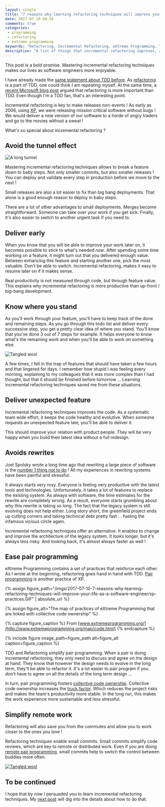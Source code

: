 ```yaml
---
layout: single
title: "7 reasons why learning refactoring techniques will improve your life as a software engineer"
date: 2017-07-10 09:10
comments: true
categories:
 - programming
 - refactoring
 - extreme programming
keywords: "Refactoring, Incremental Refactoring, eXtreme Programming, TDD, Programming, Software"
description: "A list of things that incremental refactoring improves, and how it makes software developers more productive and less stressed"
---
```

This post is a bold promise. Mastering incremental refactoring techniques makes our lives as software engineers more enjoyable.

I have already made the [same statement about TDD before](/from-apprentice-to-master-how-to-learn-tdd-test-driven-development/). As [refactoring](http://www.extremeprogramming.org/rules/refactor.html) is a part of TDD, one could think I am repeating myself. At the same time, a [recent Microsoft blog post](https://blogs.msdn.microsoft.com/ericgu/2017/06/22/notdd/) argued that refactoring is more important than TDD. Even though I'm a TDD fan, that's an interesting point.

Incremental refactoring is key to make releases non-events ! As early as 2006, using [XP](https://en.wikipedia.org/wiki/Extreme_programming), we were releasing mission critical software without bugs ! We would deliver a new version of our software to a horde of angry traders and go to the movies without a sweat !

What's so special about incremental refactoring ?

## Avoid the tunnel effect

![A long tunnel]({{site.url}}{{site.baseurl}}/imgs/2017-07-10-7-reasons-why-learning-refactoring-techniques-will-improve-your-life-as-a-software-engineer/tunnel.jpg)

Mastering incremental refactoring techniques allows to break a feature down to baby steps. Not only smaller commits, but also smaller releases ! You can deploy and validate every step in production before we move to the next !

Small releases are also a lot easier to fix than big bang deployments. That alone is a good enough reason to deploy in baby steps.

There are a lot of other advantages to small deployments. Merges become straightforward. Someone can take over your work if you get sick. Finally, it's also easier to switch to another urgent task if you need to.

## Deliver early

When you know that you will be able to improve your work later on, it becomes possible to stick to what's needed _now_. After spending some time working on a feature, it might turn out that you delivered enough value. Between enhancing this feature and starting another one, pick the most valuable. Don't be able to switch. Incremental refactoring, makes it easy to resume later on if it makes sense.

Real productivity is not measured through code, but through feature value. This explains why incremental refactoring is more productive than up-front / big-bang development.

## Know where you stand

As you'll work through your feature, you'll have to keep track of the done and remaining steps. As you go through this todo list and deliver every successive step, you get a pretty clear idea of where you stand. You'll know that you've done 3 out of 7 steps for example. It helps everyone to know what's the remaining work and when you'll be able to work on something else.

![Tangled wool]({{site.url}}{{site.baseurl}}/imgs/2017-07-10-7-reasons-why-learning-refactoring-techniques-will-improve-your-life-as-a-software-engineer/wool-tangled.jpg)

A few times, I fell in the trap of features that should have taken a few hours and that lingered for days. I remember how stupid I was feeling every morning, explaining to my colleagues that it was more complex than I had thought, but that it should be finished before tomorrow ... Learning incremental refactoring techniques saved me from these situations.

## Deliver unexpected feature

Incremental refactoring techniques improves the code. As a systematic team wide effort, it keeps the code healthy and evolutive. When someone requests an unexpected feature late, you'll be able to deliver it.

This should improve your relation with product people. They will be very happy when you build their latest idea without a full redesign.

## Avoids rewrites

Joel Spolsky wrote a long time ago that rewriting a large piece of software is the [number 1 thing not to do](https://www.joelonsoftware.com/2000/04/06/things-you-should-never-do-part-i/) ! All my experiences in rewriting systems have been painful and stressful.

It always starts very rosy. Everyone is feeling very productive with the latest tools and technologies. Unfortunately, it takes a lot of features to replace the existing system. As always with software, the time estimates for the rewrite are completely wrong. As a result, everyone starts grumbling about why this rewrite is taking so long. The fact that the legacy system is still evolving does not help either. Long story short, the greenfield project ends up cutting corners and taking technical debt pretty fast ... fueling the infamous vicious circle again.

Incremental refactoring techniques offer an alternative. It enables to change and improve the architecture of the legacy system. It _looks_ longer, but it's always less risky. And looking back, it's almost always faster as well !

## Ease pair programming

eXtreme Programming contains a set of practices that reinforce each other. As I wrote at the beginning, refactoring goes hand in hand with TDD. [Pair programming]({{site.baseurl}}/categories/#pair-programming) is another practice of XP.

{% assign figure_path="/imgs/2017-07-10-7-reasons-why-learning-refactoring-techniques-will-improve-your-life-as-a-software-engineer/xp-practices.GIF" | absolute_url %}

{% assign figure_alt="The map of practices of eXtreme Programming that are linked with collective code ownership" %}

{% capture figure_caption %}
From [www.extremeprogramming.org/](http://www.extremeprogramming.org/map/code.html)
{% endcapture %}

{% include figure image_path=figure_path alt=figure_alt caption=figure_caption %}

TDD and Refactoring simplify pair programming. When a pair is doing incremental refactoring, they only need to discuss and agree on the design at hand. They know that however the design needs to evolve in the long term, they'll be able to refactor it. It's a lot easier to pair program if you don't have to agree on all the details of the long term design ...

In turn, pair programming fosters [collective code ownership](http://www.extremeprogramming.org/rules/collective.html). Collective code ownership increases the [truck factor](https://en.wikipedia.org/wiki/Bus_factor). Which reduces the project risks and makes the team's productivity more stable. In the long run, this makes the work experience more sustainable and less stressful.

## Simplify remote work

Refactoring will also save you from the commutes and allow you to work closer to the ones you love !

Refactoring techniques enable small commits. Small commits simplify code reviews, which are key to remote or distributed work. Even if you are doing [remote pair programming](/rexp-remote-extreme-programming/), small commits help to switch the control between buddies more often.

[![Tangled wool]({{site.url}}{{site.baseurl}}/imgs/2017-07-10-7-reasons-why-learning-refactoring-techniques-will-improve-your-life-as-a-software-engineer/remote-pairing.jpg)](https://www.amazon.com/gp/product/B00I800FFY/ref=as_li_tl?ie=UTF8&camp=1789&creative=9325&creativeASIN=B00I800FFY&linkCode=as2&tag=pbourgau-20&linkId=9873e69d645cba27701f4b3744acab0e)

## To be continued

I hope that by now I persuaded you to learn incremental refactoring techniques. My [next post](/how-to-start-learning-the-tao-of-incremental-code-refactoring-today/) will dig into the details about how to do that.
